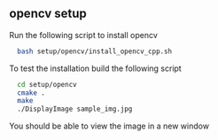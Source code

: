 
## opencv setup
Run the following script to install opencv 
```bash
  bash setup/opencv/install_opencv_cpp.sh
```
To test the installation build the following script

```bash
  cd setup/opencv
  cmake .
  make
  ./DisplayImage sample_img.jpg
```
You should be able to view the image in a new window
